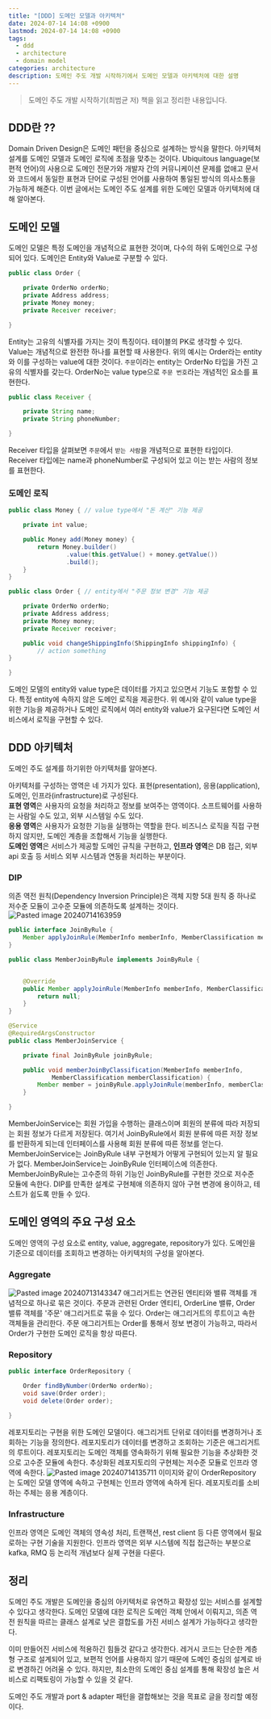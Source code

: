 ```yaml
---
title: "[DDD] 도메인 모델과 아키텍처"
date: 2024-07-14 14:08 +0900
lastmod: 2024-07-14 14:08 +0900
tags:
  - ddd
  - architecture
  - domain model
categories: architecture
description: 도메인 주도 개발 시작하기에서 도메인 모델과 아키텍처에 대한 설명
---
```


> 도메인 주도 개발 시작하기(최범균 저) 책을 읽고 정리한 내용입니다.

## DDD란 ??

Domain Driven Design은 도메인 패턴을 중심으로 설계하는 방식을 말한다. 아키텍처 설계를 도메인 모델과 도메인 로직에 초점을 맞추는 것이다.
Ubiquitous language(보편적 언어)의 사용으로 도메인 전문가와 개발자 간의 커뮤니케이션 문제를 없애고 문서와 코드에서 동일한 표현과 단어로 구성된 언어를 사용하여 통일된 방식의 의사소통을 가능하게 해준다.
이번 글에서는 도메인 주도 설계를 위한 도메인 모델과 아키텍처에 대해 알아본다.

## 도메인 모델

도메인 모델은 특정 도메인을 개념적으로 표현한 것이며, 다수의 하위 도메인으로 구성되어 있다. 도메인은 Entity와 Value로 구분할 수 있다.

```java
public class Order {

    private OrderNo orderNo;
    private Address address;
    private Money money;
    private Receiver receiver;

}
```

Entity는 고유의 식별자를 가지는 것이 특징이다. 테이블의 PK로 생각할 수 있다. Value는 개념적으로 완전한 하나를 표현할 때 사용한다.
위의 예시는 Order라는 entity와 이를 구성하는 value에 대한 것이다. `주문`이라는 entity는 OrderNo 타입을 가진 고유의 식별자를 갖는다. OrderNo는 value type으로 `주문 번호`라는 개념적인 요소를 표현한다.

```java
public class Receiver {

    private String name;
    private String phoneNumber;

}
```

Receiver 타입을 살펴보면 `주문`에서 `받는 사람`을 개념적으로 표현한 타입이다. Receiver 타입에는 name과 phoneNumber로 구성되어 있고 이는 받는 사람의 정보를 표현한다.

### 도메인 로직

```java
public class Money { // value type에서 "돈 계산" 기능 제공

    private int value;

    public Money add(Money money) {
        return Money.builder()
                .value(this.getValue() + money.getValue())
                .build();
    }
}
```

```java
public class Order { // entity에서 "주문 정보 변경" 기능 제공

    private OrderNo orderNo;
    private Address address;
    private Money money;
    private Receiver receiver;

    public void changeShippingInfo(ShippingInfo shippingInfo) {
        // action something
}

}
```

도메인 모델의 entity와 value type은 데이터를 가지고 있으면서 기능도 포함할 수 있다. 특정 entity에 속하지 않은 도메인 로직을 제공한다.
위 예시와 같이 value type을 위한 기능을 제공하거나 도메인 로직에서 여러 entity와 value가 요구된다면 도메인 서비스에서 로직을 구현할 수 있다.

## DDD 아키텍처

도메인 주도 설계를 하기위한 아키텍처를 알아본다.

아키텍처를 구성하는 영역은 네 가지가 있다. 표현(presentation), 응용(application), 도메인, 인프라(infrastructure)로 구성된다.  
**표현 영역**은 사용자의 요청을 처리하고 정보를 보여주는 영역이다. 소프트웨어를 사용하는 사람일 수도 있고, 외부 시스템일 수도 있다.  
**응용 영역**은 사용자가 요청한 기능을 실행하는 역할을 한다. 비즈니스 로직을 직접 구현하지 않지만, 도메인 계층을 조합해서 기능을 실행한다.  
**도메인 영역**은 서비스가 제공할 도메인 규칙을 구현하고, **인프라 영역**은 DB 접근, 외부 api 호출 등 서비스 외부 시스템과 연동을 처리하는 부분이다.

### DIP

의존 역전 원칙(Dependency Inversion Principle)은 객체 지향 5대 원칙 중 하나로 저수준 모듈이 고수준 모듈에 의존하도록 설계하는 것이다.
![Pasted image 20240714163959](https://github.com/user-attachments/assets/13416838-e194-4269-841e-9f9af1cfc837)

```java
public interface JoinByRule {
    Member applyJoinRule(MemberInfo memberInfo, MemberClassification memberClassification);
}
```

```java
public class MemberJoinByRule implements JoinByRule {


    @Override
    public Member applyJoinRule(MemberInfo memberInfo, MemberClassification memberClassification) {
        return null;
    }
}
```

```java
@Service
@RequiredArgsConstructor
public class MemberJoinService {

    private final JoinByRule joinByRule;

    public void memberJoinByClassification(MemberInfo memberInfo,
            MemberClassification memberClassification) {
        Member member = joinByRule.applyJoinRule(memberInfo, memberClassification);
    }

}
```

MemberJoinService는 회원 가입을 수행하는 클래스이며 회원의 분류에 따라 저장되는 회원 정보가 다르게 저장된다. 여기서 JoinByRule에서 회원 분류에 따른 저장 정보를 반환하게 되는데 인터페이스를 사용해 회원 분류에 따른 정보를 얻는다. MemberJoinService는 JoinByRule 내부 구현체가 어떻게 구현되어 있는지 알 필요가 없다.
MemberJoinService는 JoinByRule 인터페이스에 의존한다. MemberJoinByRule는 고수준의 하위 기능인 JoinByRule를 구현한 것으로 저수준 모듈에 속한다.
DIP를 만족한 설계로 구현체애 의존하지 않아 구현 변경에 용이하고, 테스트가 쉽도록 만들 수 있다.

## 도메인 영역의 주요 구성 요소

도메인 영역의 구성 요소로 entity, value, aggregate, repository가 있다. 도메인을 기준으로 데이터를 조회하고 변경하는 아키텍처의 구성을 알아본다.

### Aggregate

![Pasted image 20240713143347](https://github.com/user-attachments/assets/f7e74861-f3d7-4e78-b67b-68e912edc242)
애그리거트는 연관된 엔티티와 밸류 객체를 개념적으로 하나로 묶은 것이다. 주문과 관련된 Order 엔티티, OrderLine 밸류, Order 밸류 객체를 '주문' 애그리거트로 묶을 수 있다.
Order는 애그리거트의 루트이고 속한 객체들을 관리한다. 주문 애그리거트는 Order를 통해서 정보 변경이 가능하고, 따라서 Order가 구현한 도메인 로직을 항상 따른다.

### Repository

```java
public interface OrderRepository {

    Order findByNumber(OrderNo orderNo);
    void save(Order order);
    void delete(Order order);

}
```

레포지토리는 구현을 위한 도메인 모델이다. 애그리거트 단위로 데이터를 변경하거나 조회하는 기능을 정의한다. 레포지토리가 데이터를 변경하고 조회하는 기준은 애그리거트의 루트이다. 레포지토리는 도메인 객체를 영속화하기 위해 필요한 기능을 추상화한 것으로 고수준 모듈에 속한다. 추상화된 레포지토리의 구현체는 저수준 모듈로 인프라 영역에 속한다.
![Pasted image 20240714135711](https://github.com/user-attachments/assets/aed9b022-ad4e-4b32-bf75-c9e2057f657f)
이미지와 같이 OrderRepository는 도메인 모델 영역에 속하고 구현체는 인프라 영역에 속하게 된다. 레포지토리를 소비하는 주체는 응용 계층이다.

### Infrastructure

인프라 영역은 도메인 객체의 영속성 처리, 트랜잭션, rest client 등 다른 영역에서 필요로하는 구현 기술을 지원한다. 인프라 영역은 외부 시스템에 직접 접근하는 부분으로 kafka, RMQ 등 논리적 개념보다 실제 구현을 다룬다.

## 정리

도메인 주도 개발은 도메인을 중심의 아키텍처로 유연하고 확장성 있는 서비스를 설계할 수 있다고 생각한다. 도메인 모델에 대한 로직은 도메인 객체 안에서 이뤄지고, 의존 역전 원칙을 따르는 클래스 설계로 낮은 결합도를 가진 서비스 설계가 가능하다고 생각한다.

이미 만들어진 서비스에 적용하긴 힘들것 같다고 생각한다. 레거시 코드는 단순한 계층형 구조로 설계되어 있고, 보편적 언어를 사용하지 않기 때문에 도메인 중심의 설계로 바로 변경하긴 어려울 수 있다. 하지만, 최소한의 도메인 중심 설계를 통해 확장성 높은 서비스로 리팩토링이 가능할 수 있을 것 같다.

도메인 주도 개발과 port & adapter 패턴을 결합해보는 것을 목표로 글을 정리할 예정이다.
